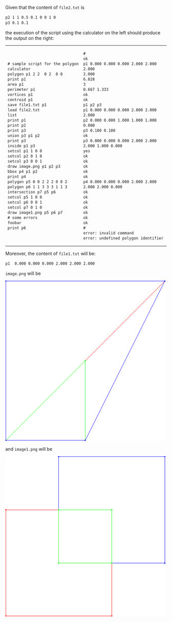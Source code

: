 Given that the content of `file2.txt` is

```bash
p2 1 1 0.5 0.1 0 0 1 0
p3 0.1 0.1
```

the execution of the script using the calculator on the left should produce the output on the right:

<table>
<tr>
<td>

```
# sample script for the polygon calculator
polygon p1 2 2  0 2  0 0
print p1
area p1
perimeter p1
vertices p1
centroid p1
save file1.txt p1
load file2.txt
list
print p1
print p2
print p3
union p3 p1 p2
print p3
inside p1 p3
setcol p1 1 0 0
setcol p2 0 1 0
setcol p3 0 0 1
draw image.png p1 p2 p3
bbox p4 p1 p2
print p4
polygon p5 0 0 2 2 2 0 0 2
polygon p6 1 1 3 3 3 1 1 3
intersection p7 p5 p6
setcol p5 1 0 0
setcol p6 0 0 1
setcol p7 0 1 0
draw image1.png p5 p6 p7
# some errors
foobar
print p6
```

</td>
<td>

```
#
ok
p1 0.000 0.000 0.000 2.000 2.000 2.000
2.000
6.828
3
0.667 1.333
ok
ok
p1 p2 p3
p1 0.000 0.000 0.000 2.000 2.000 2.000
p2 0.000 0.000 1.000 1.000 1.000 0.000
p3 0.100 0.100
ok
p3 0.000 0.000 0.000 2.000 2.000 2.000 1.000 0.000
yes
ok
ok
ok
ok
ok
p4 0.000 0.000 0.000 2.000 2.000 2.000 2.000 0.000
ok
ok
ok
ok
ok
ok
ok
#
error: invalid command
error: undefined polygon identifier
```

</td>
</tr>
</table>

Moreover, the content of `file1.txt` will be:

```bash
p1  0.000 0.000 0.000 2.000 2.000 2.000
```

`image.png` will be

![image.png](image.png)

and `image1.png` will be

![image1.png](image1.png)
